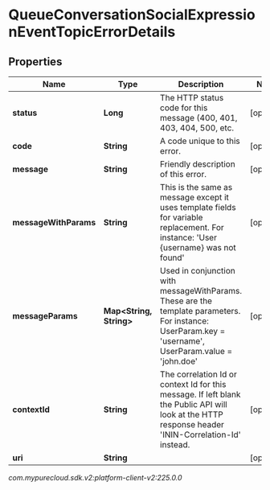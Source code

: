 # QueueConversationSocialExpressionEventTopicErrorDetails


## Properties

| Name | Type | Description | Notes |
| ------------ | ------------- | ------------- | ------------- |
| **status** | **Long** | The HTTP status code for this message (400, 401, 403, 404, 500, etc. |  [optional] |
| **code** | **String** | A code unique to this error. |  [optional] |
| **message** | **String** | Friendly description of this error. |  [optional] |
| **messageWithParams** | **String** | This is the same as message except it uses template fields for variable replacement. For instance: 'User {username} was not found' |  [optional] |
| **messageParams** | **Map&lt;String, String&gt;** | Used in conjunction with messageWithParams. These are the template parameters. For instance: UserParam.key = 'username', UserParam.value = 'john.doe' |  [optional] |
| **contextId** | **String** | The correlation Id or context Id for this message. If left blank the Public API will look at the HTTP response header 'ININ-Correlation-Id' instead. |  [optional] |
| **uri** | **String** |  |  [optional] |




_com.mypurecloud.sdk.v2:platform-client-v2:225.0.0_
